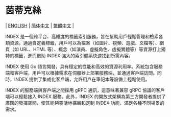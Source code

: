 # 茵蒂克絲

| [ENGLISH](./README.md) | [简体中文](./README.CN.md) | [繁體中文](#) |

INDEX 是一個跨平台、高維度的標籤索引服務，旨在幫助用戶輕鬆管理和檢索各類資源。通過自定義標籤，用戶可以為檔案（如圖片、視頻、遊戲、文檔等）、網頁（如 URL、HTML 等）、概念（如演員、虛擬角色、虛擬實體等）等資源打上獨特的標籤，進而借助 INDEX 強大的索引體系快速找到所需內容。

INDEX 使用 Go 語言開發，具有穩定的性能和高效的資源利用率。系統包含服務端和客戶端，用戶可以根據需求在伺服器上部署服務端，並通過客戶端訪問。同時，INDEX 提供了集成化客戶端，允許用戶在筆記本等設備上輕鬆使用。

INDEX 的服務端與客戶端之間採用 gRPC 通訊，這意味著兼容 gRPC 協議的客戶端可以輕鬆接入 INDEX 服務。此外，INDEX 的開放式架構為第三方開發者提供了廣闊的發揮空間，使其能夠靈活地擴展和定制 INDEX 功能，滿足各種不同場景的需求。